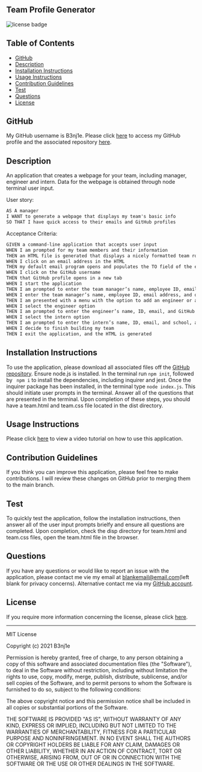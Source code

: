 ## Team Profile Generator
![license badge](https://img.shields.io/static/v1?label=License&message=MIT-Licencse&color=success)

## Table of Contents
* [GitHub](#GitHub)
* [Description](#description)
* [Installation Instructions](#installation-instructions)
* [Usage Instructions](#usage-instructions)
* [Contribution Guidelines](#contribution-guidelines)
* [Test](#test)
* [Questions](#questions)
* [License](#license)

## GitHub
My GitHub username is B3nj1e. 
Please click [here](https://github.com/B3nj1e) to access my GitHub profile and the associated repository [here](https://github.com/B3nj1e/Team-Profile-Generator).

## Description
An application that creates a webpage for your team, including manager, engineer and intern. Data for the webpage is obtained through node terminal user input. 

User story:
```md
AS A manager
I WANT to generate a webpage that displays my team's basic info
SO THAT I have quick access to their emails and GitHub profiles
```
Acceptance Criteria:
```md
GIVEN a command-line application that accepts user input
WHEN I am prompted for my team members and their information
THEN an HTML file is generated that displays a nicely formatted team roster based on user input
WHEN I click on an email address in the HTML
THEN my default email program opens and populates the TO field of the email with the address
WHEN I click on the GitHub username
THEN that GitHub profile opens in a new tab
WHEN I start the application
THEN I am prompted to enter the team manager’s name, employee ID, email address, and office number
WHEN I enter the team manager’s name, employee ID, email address, and office number
THEN I am presented with a menu with the option to add an engineer or an intern or to finish building my team
WHEN I select the engineer option
THEN I am prompted to enter the engineer’s name, ID, email, and GitHub username, and I am taken back to the menu
WHEN I select the intern option
THEN I am prompted to enter the intern’s name, ID, email, and school, and I am taken back to the menu
WHEN I decide to finish building my team
THEN I exit the application, and the HTML is generated
```


## Installation Instructions
To use the application, please download all associated files off the [GitHub repository](https://github.com/B3nj1e/Team-Profile-Generator). Ensure node.js is installed. In the terminal run ``npm init``, followed by `` npm i`` to install the dependencies, including inquirer and jest. Once the inquirer package has been installed, in the terminal type ``node index.js``. This should initiate user prompts in the terminal. Answer all of the questions that are presented in the terminal. Upon completion of these steps, you should have a team.html and team.css file located in the dist directory.  

## Usage Instructions
Please click [here]() to view a video tutorial on how to use this application. 

## Contribution Guidelines
If you think you can improve this application, please feel free to make contributions. I will review these changes on GitHub prior to merging them to the main branch.

## Test
To quickly test the application, follow the installation instructions, then answer all of the user input prompts brielfy and ensure all questions are completed. Upon completion, check the disp directory for team.html and team.css files, open the team.html file in the browser.

## Questions
If you have any questions or would like to report an issue with the application, please contact me vie my email at blankemail@email.com(left blank for privacy concerns). Alternative contact me via my [GitHub account](https://github.com/B3nj1e). 

## License
If you require more information concerning the license, please click [here](https://choosealicense.com/licenses/).

---------------------

MIT License

Copyright (c) 2021 B3nj1e

Permission is hereby granted, free of charge, to any person obtaining a copy
of this software and associated documentation files (the "Software"), to deal
in the Software without restriction, including without limitation the rights
to use, copy, modify, merge, publish, distribute, sublicense, and/or sell
copies of the Software, and to permit persons to whom the Software is
furnished to do so, subject to the following conditions:

The above copyright notice and this permission notice shall be included in all
copies or substantial portions of the Software.

THE SOFTWARE IS PROVIDED "AS IS", WITHOUT WARRANTY OF ANY KIND, EXPRESS OR
IMPLIED, INCLUDING BUT NOT LIMITED TO THE WARRANTIES OF MERCHANTABILITY,
FITNESS FOR A PARTICULAR PURPOSE AND NONINFRINGEMENT. IN NO EVENT SHALL THE
AUTHORS OR COPYRIGHT HOLDERS BE LIABLE FOR ANY CLAIM, DAMAGES OR OTHER
LIABILITY, WHETHER IN AN ACTION OF CONTRACT, TORT OR OTHERWISE, ARISING FROM,
OUT OF OR IN CONNECTION WITH THE SOFTWARE OR THE USE OR OTHER DEALINGS IN THE
SOFTWARE.